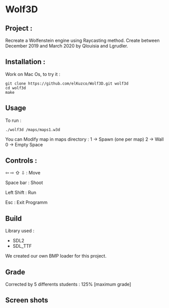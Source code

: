 # Wolf3D

## Project : 
Recreate a Wolfenstein engine using Raycasting method.
Create between December 2019 and March 2020 by Qlouisia and Lgrudler.


## Installation : 
Work on Mac Os, 
to try it :
```
git clone https://github.com/elKuzco/Wolf3D.git wolf3d
cd wolf3d
make
```
## Usage

To run :
```
./wolf3d /maps/maps1.w3d 
```
You can Modify map in maps directory : 
1 -> Spawn (one per map)
2 -> Wall 
0 -> Empty Space

## Controls :
⇦ ⇨ ⇧ ⇩ : Move 

Space bar : Shoot

Left Shift : Run 

Esc : Exit Programm 

## Build 
Library used :
- SDL2
- SDL_TTF

We created our own BMP loader for this project.

## Grade
Corrected by 5 differents students : 125% [maximum grade]

## Screen shots 


